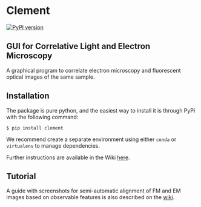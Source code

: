 # Clement
[![PyPI version](https://badge.fury.io/py/clement.svg)](https://badge.fury.io/py/clement)
## GUI for Correlative Light and Electron Microscopy
A graphical program to correlate electron microscopy and fluorescent optical images of the same sample.

## Installation
The package is pure python, and the easiest way to install it is through PyPi with the following command:
```
$ pip install clement
```
We recommend create a separate environment using either `conda` or `virtualenv` to manage dependencies.

Further instructions are available in the Wiki [here](https://github.com/kartikayyer/Clement/wiki/installation).

## Tutorial
A guide with screenshots for semi-automatic alignment of FM and EM images based on observable features is also described on the [wiki](https://github.com/kartikayyer/Clement/wiki/quick-start-tutorial).

